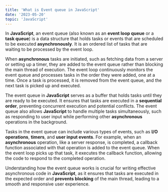 ```yaml
---
title: 'What is Event queue in JavaScript'
date: '2023-05-20'
topic: 'JavaScript'
---
```


In **JavaScript**, an event queue (also known as an **event loop queue** or a **task queue**) is a data structure that holds tasks or events that are scheduled to be executed **asynchronously**. It is an ordered list of tasks that are waiting to be processed by the event loop.

When **asynchronous** tasks are initiated, such as fetching data from a server or setting up a timer, they are added to the event queue rather than blocking the main thread of execution. The event loop continuously monitors the event queue and processes tasks in the order they were added, one at a time. Once a task is processed, it is removed from the event queue, and the next task is picked up and executed.

The event queue in **JavaScript** serves as a buffer that holds tasks until they are ready to be executed. It ensures that tasks are executed in a **sequential order**, preventing concurrent execution and potential conflicts. The event queue also allows **JavaScript** to handle multiple tasks simultaneously, such as responding to user input while performing other **asynchronous** operations in the background.

Tasks in the event queue can include various types of events, such as **I/O operations**, **timers**, and **user input events**. For example, when an **asynchronous** operation, like a server response, is completed, a callback function associated with that operation is added to the event queue. When the event loop picks up that task, it executes the callback function, allowing the code to respond to the completed operation.

Understanding how the event queue works is crucial for writing effective asynchronous code in **JavaScript**, as it ensures that tasks are executed in the expected order and **prevents blocking** of the main thread, leading to a smooth and responsive user experience.
